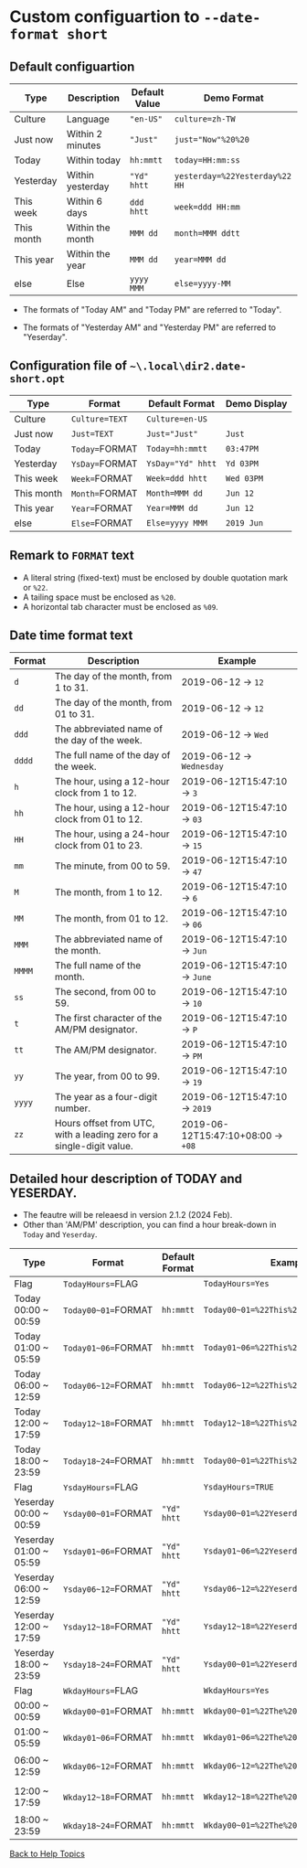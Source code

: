 # Custom configuartion to ```--date-format short```

## Default configuartion

| Type       | Description      | Default Value   | Demo Format            |
| ----       | -----------      | --------------  | -----------            |
| Culture    | Language         | ```"en-US"```   | ```culture=zh-TW```    |
| Just now   | Within 2 minutes | ```"Just"```    | ```just="Now"%20%20``` |
| Today      | Within today     | ```hh:mmtt```   | ```today=HH:mm:ss```   |
| Yesterday  | Within yesterday | ```"Yd" hhtt``` | ```yesterday=%22Yesterday%22 HH``` |
| This week  | Within 6 days    | ```ddd hhtt```  | ```week=ddd HH:mm```   |
| This month | Within the month | ```MMM dd```    | ```month=MMM ddtt```   |
| This year  | Within the year  | ```MMM dd```    | ```year=MMM dd```      |
| else       | Else             | ```yyyy MMM```  | ```else=yyyy-MM```     |

* The formats of "Today AM" and "Today PM" are referred to "Today".

* The formats of "Yesterday AM" and "Yesterday PM" are referred to "Yeserday".


## Configuration file of ```~\.local\dir2.date-short.opt```

| Type       | Format              | Default Format        | Demo Display   |
| ----       | -----------         | --------------        | ------------   |
| Culture    | ```Culture=TEXT```  | ```Culture=en-US```   |                |
| Just now   | ```Just=TEXT```     | ```Just="Just"```     | ```Just```     |
| Today      | ```Today=```FORMAT  | ```Today=hh:mmtt```   | ```03:47PM```  |
| Yesterday  | ```YsDay=```FORMAT  | ```YsDay="Yd" hhtt``` | ```Yd 03PM```  |
| This week  | ```Week=```FORMAT   | ```Week=ddd hhtt```   | ```Wed 03PM``` |
| This month | ```Month=```FORMAT  | ```Month=MMM dd```    | ```Jun 12```   |
| This year  | ```Year=```FORMAT   | ```Year=MMM dd```     | ```Jun 12```   |
| else       | ```Else=```FORMAT   | ```Else=yyyy MMM```   | ```2019 Jun``` |

## Remark to ```FORMAT``` text

* A literal string (fixed-text) must be enclosed by double quotation mark or ```%22```.
* A tailing space must be enclosed as ```%20```.
* A horizontal tab character must be enclosed as ```%09```.

## Date time format text

| Format | Description | Example |
| ------ | ----------- | ------- |
| ```d``` | The day of the month, from 1 to 31. | 2019-06-12 -> ```12``` |
| ```dd``` | The day of the month, from 01 to 31. | 2019-06-12 -> ```12``` |
| ```ddd``` | The abbreviated name of the day of the week. | 2019-06-12 -> ```Wed``` |
| ```dddd``` | The full name of the day of the week. | 2019-06-12 -> ```Wednesday``` |
| ```h``` | The hour, using a 12-hour clock from 1 to 12. | 2019-06-12T15:47:10 -> ```3``` |
| ```hh``` | The hour, using a 12-hour clock from 01 to 12. | 2019-06-12T15:47:10 -> ```03``` |
| ```HH``` | The hour, using a 24-hour clock from 01 to 23. | 2019-06-12T15:47:10 -> ```15``` |
| ```mm``` | The minute, from 00 to 59. | 2019-06-12T15:47:10 -> ```47``` |
| ```M``` | The month, from 1 to 12. | 2019-06-12T15:47:10 -> ```6``` |
| ```MM``` | The month, from 01 to 12. | 2019-06-12T15:47:10 -> ```06``` |
| ```MMM``` | The abbreviated name of the month. | 2019-06-12T15:47:10 -> ```Jun``` |
| ```MMMM``` | The full name of the month. | 2019-06-12T15:47:10 -> ```June``` |
| ```ss``` | The second, from 00 to 59. | 2019-06-12T15:47:10 -> ```10``` |
| ```t``` | The first character of the AM/PM designator. | 2019-06-12T15:47:10 -> ```P``` |
| ```tt``` | The AM/PM designator. | 2019-06-12T15:47:10 -> ```PM``` |
| ```yy``` | The year, from 00 to 99. | 2019-06-12T15:47:10 -> ```19``` |
| ```yyyy``` | The year as a four-digit number. | 2019-06-12T15:47:10 -> ```2019``` |
| ```zz``` | Hours offset from UTC, with a leading zero for a single-digit value. | 2019-06-12T15:47:10+08:00 -> ```+08``` |

## Detailed hour description of TODAY and YESERDAY.

* The feautre will be releaesd in version 2.1.2 (2024 Feb).
* Other than 'AM/PM' description, you can find a hour break-down in ```Today``` and ```Yeserday```.


| Type | Format | Default Format | Example Format | Example |
| ---- | ------ | -------------- | -------------- | ------- |
| Flag | ```TodayHours=```FLAG | | ```TodayHours=Yes```  | |
| Today 00:00 ~ 00:59 | ```Today00~01=```FORMAT | ```hh:mmtt```| ```Today00~01=%22This%20Midnight%22%20%09``` | ```This Midnight``` |
| Today 01:00 ~ 05:59 | ```Today01~06=```FORMAT | ```hh:mmtt```| ```Today01~06=%22This%20Early%22%20h09``` | ```This Early 8``` |
| Today 06:00 ~ 12:59 | ```Today06~12=```FORMAT | ```hh:mmtt```| ```Today06~12=%22This%20Morning%22%20h%09``` | ```This Morning 11``` |
| Today 12:00 ~ 17:59 | ```Today12~18=```FORMAT | ```hh:mmtt```| ```Today12~18=%22This%20Afternoon%22%20h%09``` | ```This Afternoon 3``` |
| Today 18:00 ~ 23:59 | ```Today18~24=```FORMAT | ```hh:mmtt```| ```Today00~01=%22This%20Night%22%20h%09``` | ```This Night 11``` |
| Flag | ```YsdayHours=```FLAG | | ```YsdayHours=TRUE```  | |
| Yeserday 00:00 ~ 00:59 | ```Ysday00~01=```FORMAT | ```"Yd" hhtt```| ```Ysday00~01=%22Yeserday%20Midnight%22%20%09``` | ```Yeserday Midnight``` |
| Yeserday 01:00 ~ 05:59 | ```Ysday01~06=```FORMAT | ```"Yd" hhtt```| ```Ysday01~06=%22Yeserday%20Early%22%20h09``` | ```Yeserday Early 8``` |
| Yeserday 06:00 ~ 12:59 | ```Ysday06~12=```FORMAT | ```"Yd" hhtt```| ```Ysday06~12=%22Yeserday%20Morning%22%20h%09``` | ```Yeserday Morning 11``` |
| Yeserday 12:00 ~ 17:59 | ```Ysday12~18=```FORMAT | ```"Yd" hhtt```| ```Ysday12~18=%22Yeserday%20Afternoon%22%20h%09``` | ```Yeserday Afternoon 3``` |
| Yeserday 18:00 ~ 23:59 | ```Ysday18~24=```FORMAT | ```"Yd" hhtt```| ```Ysday00~01=%22Yeserday%20Night%22%20h%09``` | ```Yeserday Night 11``` |
| Flag | ```WkdayHours=```FLAG | | ```WkdayHours=Yes```  | |
| 00:00 ~ 00:59 | ```Wkday00~01=```FORMAT | ```hh:mmtt```| ```Wkday00~01=%22The%20Midnight%22%20%09``` | ```The Midnight``` |
| 01:00 ~ 05:59 | ```Wkday01~06=```FORMAT | ```hh:mmtt```| ```Wkday01~06=%22The%20Early%22%20h09``` | ```The Early 8``` |
| 06:00 ~ 12:59 | ```Wkday06~12=```FORMAT | ```hh:mmtt```| ```Wkday06~12=%22The%20Morning%22%20h%09``` | ```The Morning 11``` |
| 12:00 ~ 17:59 | ```Wkday12~18=```FORMAT | ```hh:mmtt```| ```Wkday12~18=%22The%20Afternoon%22%20h%09``` | ```The Afternoon 3``` |
| 18:00 ~ 23:59 | ```Wkday18~24=```FORMAT | ```hh:mmtt```| ```Wkday00~01=%22The%20Night%22%20h%09``` | ```The Night 11``` |


[Back to Help Topics](https://github.com/ck-yung/dir2cs/blob/main/docs/HELP.md)

